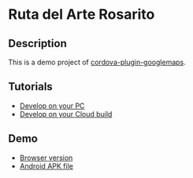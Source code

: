 # Ruta del Arte Rosarito

## Description
  This is a demo project of [cordova-plugin-googlemaps](https://github.com/mapsplugin/cordova-plugin-googlemaps).

## Tutorials
  - [Develop on your PC](https://github.com/mapsplugin/cordova-plugin-googlemaps-doc/blob/master/v2.3.0/hello-world/README.md)
  - [Develop on your Cloud build](https://github.com/mapsplugin/cordova-plugin-googlemaps-doc/blob/master/v2.3.0/hello-world-phonegap-build/README.md)

## Demo
  - [Browser version](https://mapsplugin.github.io/HelloGoogleMap/)
  - [Android APK file](https://raw.githubusercontent.com/mapsplugin/HelloGoogleMap/master/sample.apk)
